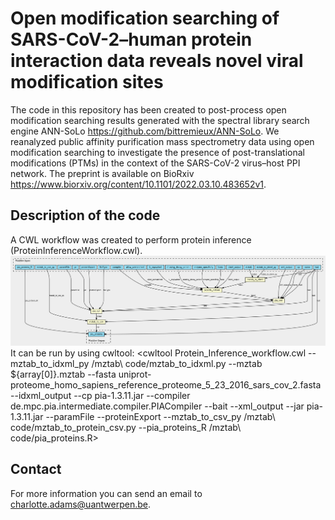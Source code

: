 Open modification searching of SARS-CoV-2–human protein interaction data reveals novel viral modification sites
========
The code in this repository has been created to post-process open modification searching results generated with the spectral library search engine ANN-SoLo <https://github.com/bittremieux/ANN-SoLo>. We reanalyzed public affinity purification mass spectrometry data using open modification searching to investigate the presence of post-translational modifications (PTMs) in the context of the SARS-CoV-2 virus–host PPI network. The preprint is available on BioRxiv <https://www.biorxiv.org/content/10.1101/2022.03.10.483652v1>.

Description of the code
-------
A CWL workflow was created to perform protein inference (ProteinInferenceWorkflow.cwl). 
![ProteinInferenceWorkflow](ProteinInferenceWorkflow.png)
It can be run by using cwltool:
<cwltool Protein_Inference_workflow.cwl --mztab_to_idxml_py /mztab\ code/mztab_to_idxml.py --mztab ${array[0]}.mztab --fasta uniprot-proteome_homo_sapiens_reference_proteome_5_23_2016_sars_cov_2.fasta --idxml_output --cp pia-1.3.11.jar --compiler de.mpc.pia.intermediate.compiler.PIACompiler --bait --xml_output --jar pia-1.3.11.jar --paramFile --proteinExport --mztab_to_csv_py /mztab\ code/mztab_to_protein_csv.py --pia_proteins_R /mztab\ code/pia_proteins.R>



Contact
-------

For more information you can send an email to <charlotte.adams@uantwerpen.be>.

